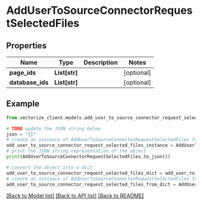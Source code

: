 # AddUserToSourceConnectorRequestSelectedFiles


## Properties

Name | Type | Description | Notes
------------ | ------------- | ------------- | -------------
**page_ids** | **List[str]** |  | [optional] 
**database_ids** | **List[str]** |  | [optional] 

## Example

```python
from vectorize_client.models.add_user_to_source_connector_request_selected_files import AddUserToSourceConnectorRequestSelectedFiles

# TODO update the JSON string below
json = "{}"
# create an instance of AddUserToSourceConnectorRequestSelectedFiles from a JSON string
add_user_to_source_connector_request_selected_files_instance = AddUserToSourceConnectorRequestSelectedFiles.from_json(json)
# print the JSON string representation of the object
print(AddUserToSourceConnectorRequestSelectedFiles.to_json())

# convert the object into a dict
add_user_to_source_connector_request_selected_files_dict = add_user_to_source_connector_request_selected_files_instance.to_dict()
# create an instance of AddUserToSourceConnectorRequestSelectedFiles from a dict
add_user_to_source_connector_request_selected_files_from_dict = AddUserToSourceConnectorRequestSelectedFiles.from_dict(add_user_to_source_connector_request_selected_files_dict)
```
[[Back to Model list]](../README.md#documentation-for-models) [[Back to API list]](../README.md#documentation-for-api-endpoints) [[Back to README]](../README.md)


